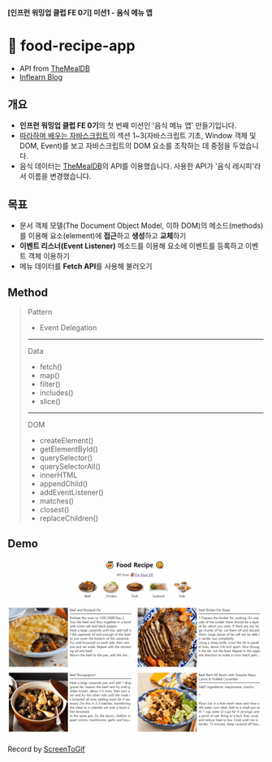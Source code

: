 #### [인프런 워밍업 클럽 FE 0기] 미션1 - 음식 메뉴 앱

# 🍝 food-recipe-app

- API from [TheMealDB](https://www.themealdb.com)
- [Inflearn Blog](https://www.inflearn.com/blogs/6660)

## 개요

- **인프런 워밍업 클럽 FE 0기**의 첫 번째 미션인 '음식 메뉴 앱' 만들기입니다.
- [따라하며 배우는 자바스크립트](https://www.inflearn.com/course/따라하며-배우는-자바스크립트)의 섹션 1~3(자바스크립트 기초, Window 객체 및 DOM, Event)를 보고 자바스크립트의 DOM 요소를 조작하는 데 중점을 두었습니다.
- 음식 데이터는 [TheMealDB](https://www.themealdb.com)의 API를 이용했습니다. 사용한 API가 '음식 레시피'라서 이름을 변경했습니다.

## 목표

- 문서 객체 모델(The Document Object Model, 이하 DOM)의 메소드(methods)를 이용해 요소(element)에 **접근**하고 **생성**하고 **교체**하기
- **이벤트 리스너(Event Listener)** 메소드를 이용해 요소에 이벤트를 등록하고 이벤트 객체 이용하기
- 메뉴 데이터를 **Fetch API**를 사용해 불러오기

## Method

> Pattern
>
> - Event Delegation
>
> ---
>
> Data
>
> - fetch()
> - map()
> - filter()
> - includes()
> - slice()
>
> ---
>
> DOM
>
> - createElement()
> - getElementById()
> - querySelector()
> - querySelectorAll()
> - innerHTML
> - appendChild()
> - addEventListener()
> - matches()
> - closest()
> - replaceChildren()

## Demo

![Alt text](/1-food-recipe-app/src/img/food-recipe-app.gif)

Record by [ScreenToGif](https://www.screentogif.com/)
